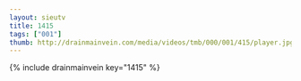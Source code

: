 ```yaml
--- 
layout: sieutv
title: 1415
tags: ["001"]
thumb: http://drainmainvein.com/media/videos/tmb/000/001/415/player.jpg
---
```

{% include drainmainvein key="1415" %} 
